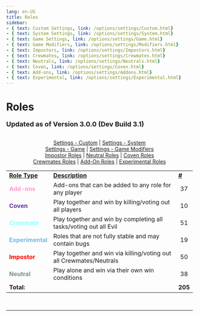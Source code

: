 ```yaml
---
lang: en-US
title: Roles
sidebar:
- { text: Custom Settings, link: /options/settings/Custom.html}
- { text: System Settings, link: /options/settings/System.html}
- { text: Game Settings, link: /options/settings/Game.html}
- { text: Game Modifiers, link: /options/settings/Modifiers.html}
- { text: Impostors, link: /options/settings/Impostors.html}
- { text: Crewmates, link: /options/settings/Crewmates.html} 
- { text: Neutrals, link: /options/settings/Neutrals.html}
- { text: Coven, link: /options/settings/Coven.html}
- { text: Add-ons, link: /options/settings/Addons.html}
- { text: Experimental, link: /options/settings/Experimental.html}
---
```


# Roles

<font size=4em><b>Updated as of Version 3.0.0 (Dev Build 3.1)</b></font><br><br>

<center>

[Settings - Custom](/options/settings/Custom.html) | [Settings - System](/options/settings/System.html) <br>
[Settings - Game](options/settings/Game.html) | [Settings - Game Modifiers](/options/settings/Modifiers.html) <br> 
[Impostor Roles](/options/settings/Impostors.html) | [Neutral Roles](/options/settings/Neutrals.html) | [Coven Roles](/options/settings/Coven.html)<br>
[Crewmates Roles](/options/settings/Crewmates.html) | [Add-On Roles](/options/settings/Addons.html) | [Experimental Roles](/options/settings/Experimental.html)
</center>

<table>
<tr>
<td><b><u>Role Type</u></b></td>
<td><b><u>Description</u></b></td>
<td><b><u>#</u></b></td>
</tr>

<tr>
<td><font color=#ff9ace><b>Add-ons</b></font></td>
<td>Add-ons that can be added to any role for any player</td>
<td align="center">37</td>
</tr>

<tr>
<td><font color=#663399><b>Coven</b></font> </td>
<td>Play together and win by killing/voting out all players</td>
<td align="center">10</td>
</tr>

<tr>
<td><font color=#8cffff><b>Crewmate</b></font> </td>
<td>Play together and win by completing all tasks/voting out all Evil</td>
<td align="center">51</td>
</tr>

<tr>
<td><font color=#76b8e0><b>Experimental</b></font></td>
<td>Roles that are not fully stable and may contain bugs</td>
<td align="center">19</td>
</tr>

<tr>
<td><font color=red><b>Impostor</b></font></td>
<td>Play together and win via killing/voting out all Crewmates/Neutrals</td>
<td align="center">50</td>
</tr>

<tr>
<td><font color=#7c8c8d><b>Neutral</b></font></td>
<td>Play alone and win via their own win conditions</td>
<td align="center">38</td>
</tr>

<tr>
<td colspan=2><b>Total:</b></td>
<td align="center"><b>205</b></td>
</tr>
</table>
<br>

---